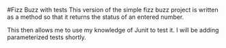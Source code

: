#Fizz Buzz with tests
This version of the simple fizz buzz project is written as a method so that it returns the status of an entered number.  

This then allows me to use my knowledge of Junit to test it. I will be adding parameterized tests shortly.